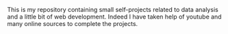 This is my repository containing small self-projects related to data analysis and a little bit of web development. Indeed I have taken help of youtube and many online sources to complete the projects.
